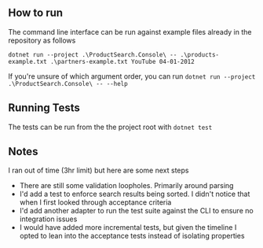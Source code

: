 
## How to run

The command line interface can be run against example files already in the repository as follows

```
dotnet run --project .\ProductSearch.Console\ -- .\products-example.txt .\partners-example.txt YouTube 04-01-2012
```

If you're unsure of which argument order, you can run `dotnet run --project .\ProductSearch.Console\ -- --help`


## Running Tests

The tests can be run from the the project root with `dotnet test`


## Notes

I ran out of time (3hr limit) but here are some next steps
- There are still some validation loopholes. Primarily around parsing
- I'd add a test to enforce search results being sorted. I didn't notice that when I first looked through acceptance criteria
- I'd add another adapter to run the test suite against the CLI to ensure no integration issues
- I would have added more incremental tests, but given the timeline I opted to lean into the acceptance tests instead of isolating properties

